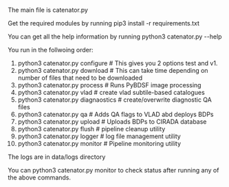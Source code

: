 The main file is catenator.py

Get the required modules by running pip3 install -r requirements.txt

You can get all the help information by running python3 catenator.py --help

You run in the follwoing order: 

1) python3 catenator.py configure # This gives you 2 options test and v1.  
2) python3 catenator.py download # This can take time depending on number of files that need to be downloaded
3) python3 catenator.py process # Runs PyBDSF image processing
4) python3 catenator.py vlad # create vlad subtile-based catalogues
5) python3 catenator.py diagnaostics # create/overwrite diagnostic QA files
6) python3 catenator.py qa # Adds QA flags to VLAD abd deploys BDPs
7) python3 catenator.py upload # Uploads BDPs to CIRADA database
8) python3 catenator.py flush # pipeline cleanup utility
9) python3 catenator.py logger # log file management utility
10) python3 catenator.py monitor # Pipeline monitoring utility

The logs are in data/logs directory

You can python3 catenator.py monitor to check status after running any of the above commands.


